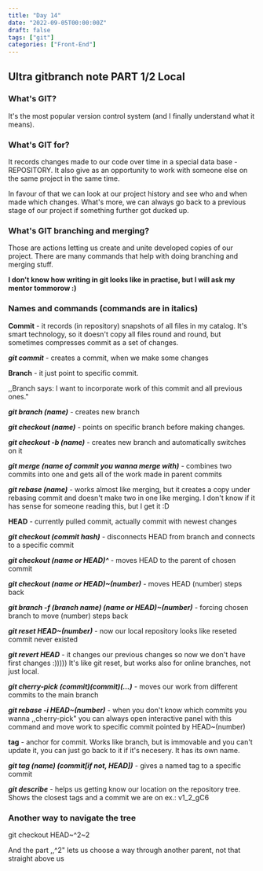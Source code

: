 ```yaml
---
title: "Day 14"
date: "2022-09-05T00:00:00Z"
draft: false
tags: ["git"]
categories: ["Front-End"]
---
```


## **Ultra gitbranch note PART 1/2 Local** 

### What's GIT?

It's the most popular version control system (and I finally understand what it means). 

### What's GIT for?

It records changes made to our code over time in a special data base - REPOSITORY. It also give as an opportunity to work with someone else on the same project in the same time.

In favour of that we can look at our project history and see who and when made which changes. What's more, we can always go back to a previous stage of our project if something further got ducked up.

### What's GIT branching and merging?

Those are actions letting us create and unite developed copies of our project. There are many commands that help with doing branching and merging stuff.

**I don't know how writing in git looks like in practise, but I will ask my mentor tommorow :)**

### Names and commands (commands are in italics)

**Commit** - it records (in repository) snapshots of all files in my catalog. It's smart technology, so it doesn't copy all files round and round, but sometimes compresses commit as a set of changes.

***git commit*** - creates a commit, when we make some changes

**Branch** - it just point to specific commit. 

,,Branch says: I want to incorporate work of this commit and all previous ones."

***git branch (name)*** - creates new branch

***git checkout (name)*** - points on specific branch before making changes.

***git checkout -b (name)*** - creates new branch and automatically switches on it

***git merge (name of commit you wanna merge with)*** - combines two commits into one and gets all of the work made in parent commits

***git rebase (name)*** - works almost like merging, but it creates a copy under rebasing commit and doesn't make two in one like merging. I don't know if it has sense for someone reading this, but I get it :D

**HEAD** - currently pulled commit, actually commit with newest changes

***git checkout (commit hash)*** - disconnects HEAD from branch and connects to a specific commit

***git checkout (name or HEAD)^*** - moves HEAD to the parent of chosen commit

***git checkout (name or HEAD)~(number)*** - moves HEAD (number) steps back

***git branch -f (branch name) (name or HEAD)~(number)*** - forcing chosen branch to move (number) steps back

***git reset HEAD~(number)*** - now our local repository looks like reseted commit never existed

***git revert HEAD*** - it changes our previous changes so now we don't have first changes :))))) It's like git reset, but works also for online branches, not just local.

***git cherry-pick (commit)(commit)(...)*** - moves our work from different commits to the main branch

***git rebase -i HEAD~(number)*** - when you don't know which commits you wanna ,,cherry-pick" you can always open interactive panel with this command and move work to specific commit pointed by HEAD~(number)

**tag** - anchor for commit. Works like branch, but is immovable and you can't update it, you can just go back to it if it's necesery. It has its own name.

***git tag (name) (commit[if not, HEAD])*** - gives a named tag to a specific commit

***git describe*** - helps us getting know our location on the repository tree. Shows the closest tags and a commit we are on ex.: v1_2_gC6

### Another way to navigate the tree 

git checkout HEAD~^2~2

And the part ,,^2" lets us choose a way through another parent, not that straight above us



